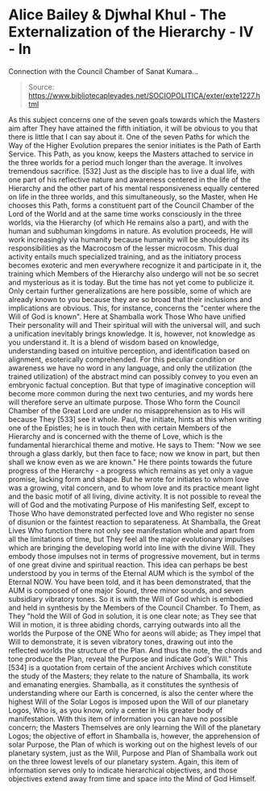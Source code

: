 # Alice Bailey & Djwhal Khul - The Externalization of the Hierarchy - IV - In
Connection with the Council Chamber of Sanat Kumara...

> Source: https://www.bibliotecapleyades.net/SOCIOPOLITICA/exter/exte1227.html

As this subject concerns one of the seven goals towards which the Masters aim after They have attained the fifth initiation, it will be obvious to you that there is little that I can say about it. One of the seven Paths for which the Way of the Higher Evolution prepares the senior initiates is the Path of Earth Service. This Path, as you know, keeps the Masters attached to service in the three worlds for a period much longer than the average. It involves tremendous sacrifice. [532] Just as the disciple has to live a dual life, with one part of his reflective nature and awareness centered in the life of the Hierarchy and the other part of his mental responsiveness equally centered on life in the three worlds, and this simultaneously, so the Master, when He chooses this Path, forms a constituent part of the Council Chamber of the Lord of the World and at the same time works consciously in the three worlds, via the Hierarchy (of which He remains also a part), and with the human and subhuman kingdoms in nature. As evolution proceeds, He will work increasingly via humanity because humanity will be shouldering its responsibilities as the Macrocosm of the lesser microcosm. This dual activity entails much specialized training, and as the initiatory process becomes exoteric and men everywhere recognize it and participate in it, the training which Members of the Hierarchy also undergo will not be so secret and mysterious as it is today. But the time has not yet come to publicize it.
Only certain further generalizations are here possible, some of which are already known to you because they are so broad that their inclusions and implications are obvious. This, for instance, concerns the "center where the Will of God is known". Here at Shamballa work Those Who have unified Their personality will and Their spiritual will with the universal will, and such a unification inevitably brings knowledge. It is, however, not knowledge as you understand it. It is a blend of wisdom based on knowledge, understanding based on intuitive perception, and identification based on alignment, esoterically comprehended. For this peculiar condition or awareness we have no word in any language, and only the utilization (the trained utilization) of the abstract mind can possibly convey to you even an embryonic factual conception. But that type of imaginative conception will become more common during the next two centuries, and my words here will therefore serve an ultimate purpose. Those Who form the Council Chamber of the Great Lord are under no misapprehension as to His will because They [533] see it whole. Paul, the initiate, hints at this when writing one of the Epistles; he is in touch then with certain Members of the Hierarchy and is concerned with the theme of Love, which is the fundamental hierarchical theme and motive. He says to Them: "Now we see through a glass darkly, but then face to face; now we know in part, but then shall we know even as we are known." He there points towards the future progress of the Hierarchy - a progress which remains as yet only a vague promise, lacking form and shape. But he wrote for initiates to whom love was a growing, vital concern, and to whom love and its practice meant light and the basic motif of all living, divine activity. It is not possible to reveal the will of God and the motivating Purpose of His manifesting Self, except to Those Who have demonstrated perfected love and Who register no sense of disunion or the faintest reaction to separateness.
At Shamballa, the Great Lives Who function there not only see manifestation whole and apart from all the limitations of time, but They feel all the major evolutionary impulses which are bringing the developing world into line with the divine Will. They embody those impulses not in terms of progressive movement, but in terms of one great divine and spiritual reaction. This idea can perhaps be best understood by you in terms of the Eternal AUM which is the symbol of the Eternal NOW. You have been told, and it has been demonstrated, that the AUM is composed of one major Sound, three minor sounds, and seven subsidiary vibratory tones. So it is with the Will of God which is embodied and held in synthesis by the Members of the Council Chamber. To Them, as They "hold the Will of God in solution, it is one clear note; as They see that Will in motion, it is three abiding chords, carrying outwards into all the worlds the Purpose of the ONE Who for aeons will abide; as They impel that Will to demonstrate, it is seven vibratory tones, drawing out into the reflected worlds the structure of the Plan. And thus the note, the chords and tone produce the Plan, reveal the Purpose and indicate God's Will." This [534] is a quotation from certain of the ancient Archives which constitute the study of the Masters; they relate to the nature of Shamballa, its work and emanating energies.
Shamballa, as it constitutes the synthesis of understanding where our Earth is concerned, is also the center where the highest Will of the Solar Logos is imposed upon the Will of our planetary Logos, Who is, as you know, only a center in His greater body of manifestation. With this item of information you can have no possible concern; the Masters Themselves are only learning the Will of the planetary Logos; the objective of effort in Shamballa is, however, the apprehension of solar Purpose, the Plan of which is working out on the highest levels of our planetary system, just as the Will, Purpose and Plan of Shamballa work out on the three lowest levels of our planetary system. Again, this item of information serves only to indicate hierarchical objectives, and those objectives extend away from time and space into the Mind of God Himself.

